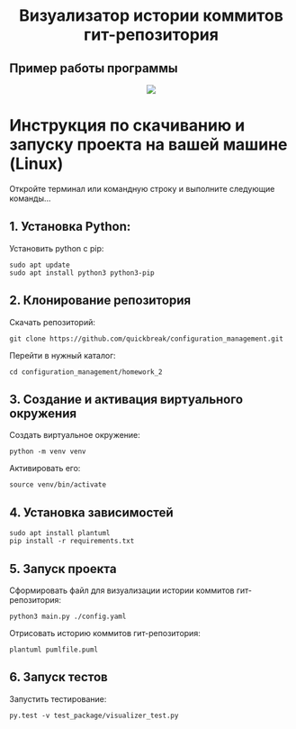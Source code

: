 <h1 align="center">
  Визуализатор истории коммитов гит-репозитория
</h1>

## Пример работы программы
<div align="center">
  <img src="https://github.com/user-attachments/assets/e9d17151-191b-468d-9938-e67f4785d72d">
</div>

# Инструкция по скачиванию и запуску проекта на вашей машине (Linux)
Откройте терминал или командную строку и выполните следующие команды...  
## 1. Установка Python:
Установить python с pip:
```
sudo apt update  
sudo apt install python3 python3-pip
```
## 2. Клонирование репозитория
Скачать репозиторий:
```
git clone https://github.com/quickbreak/configuration_management.git
```
Перейти в нужный каталог:
```
cd configuration_management/homework_2
```
## 3. Создание и активация виртуального окружения
Создать виртуальное окружение:
```
python -m venv venv
```
Активировать его:
```
source venv/bin/activate
```
## 4. Установка зависимостей
```
sudo apt install plantuml
pip install -r requirements.txt
```
## 5. Запуск проекта
Сформировать файл для визуализации истории коммитов гит-репозитория:
```
python3 main.py ./config.yaml
```
Отрисовать историю коммитов гит-репозитория:
```
plantuml pumlfile.puml
```
## 6. Запуск тестов
Запустить тестирование:
```
py.test -v test_package/visualizer_test.py
```
